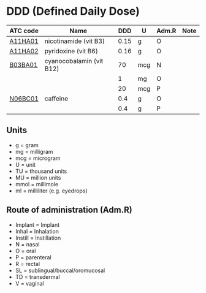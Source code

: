 
# DDD (Defined Daily Dose)

| ATC code                                                    | Name                     | DDD  |   U | Adm.R | Note |
|---|---|---|---|---|---|
| [A11HA01](https://www.whocc.no/atc_ddd_index/?code=A11HA01) |	nicotinamide (vit B3)    | 0.15 | g   | O     |      |
| [A11HA02](https://www.whocc.no/atc_ddd_index/?code=A11HA02) | pyridoxine (vit B6)      | 0.16 | g   | O     |      |
| [B03BA01](https://www.whocc.no/atc_ddd_index/?code=B03BA01) |	cyanocobalamin (vit B12) | 70   | mcg | N     |      |
|                                                             |                          | 1    | mg  | O     |      |
|                                                             |                          | 20   | mcg | P     |      |
| [N06BC01](https://www.whocc.no/atc_ddd_index/?code=N06BC01) |	caffeine                 | 0.4  | g   | O     |      |
|                                                             |                          | 0.4 	| g   | P     |      |

## Units
- g	= gram
- mg	= milligram
- mcg	= microgram
- U	= unit
- TU	= thousand units
- MU	= million units
- mmol	= millimole
- ml	= milliliter (e.g. eyedrops)

## Route of administration (Adm.R)
- Implant	= Implant
- Inhal	= Inhalation
- Instill	= Instillation
- N	= nasal
- O	= oral
- P	= parenteral
- R	= rectal
- SL	= sublingual/buccal/oromucosal
- TD	= transdermal
- V	= vaginal
